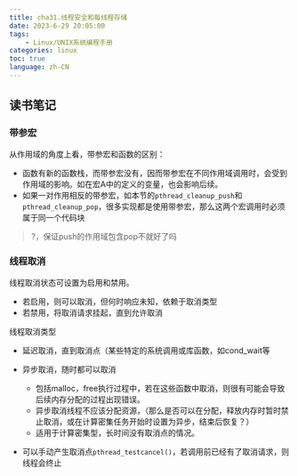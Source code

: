 ```yaml
---
title: cha31.线程安全和每线程存储
date: 2023-6-29 20:05:00
tags:
    - Linux/UNIX系统编程手册
categories: linux
toc: true
language: zh-CN
---
```


## 读书笔记
### 带参宏
从作用域的角度上看，带参宏和函数的区别：
- 函数有新的函数栈，而带参宏没有，因而带参宏在不同作用域调用时，会受到作用域的影响。如在宏A中的定义的变量，也会影响后续。
- 如果一对作用相反的带参宏，如本节的`pthread_cleanup_push`和`pthread_cleanup_pop`，很多实现都是使用带参宏，那么这两个宏调用时必须属于同一个代码块
> ?，保证push的作用域包含pop不就好了吗
### 线程取消

线程取消状态可设置为启用和禁用。
- 若启用，则可以取消，但何时响应未知，依赖于取消类型
- 若禁用，将取消请求挂起，直到允许取消

线程取消类型
- 延迟取消，直到取消点（某些特定的系统调用或库函数，如cond_wait等
- 异步取消，随时都可以取消
  - 包括malloc，free执行过程中，若在这些函数中取消，则很有可能会导致后续内存分配的过程出现错误。
  - 异步取消线程不应该分配资源，（那么是否可以在分配，释放内存时暂时禁止取消，或在计算密集任务开始时设置为异步，结束后恢复？）
  - 适用于计算密集型，长时间没有取消点的情况。

- 可以手动产生取消点`pthread_testcancel()`，若调用前已经有了取消请求，则线程会终止


